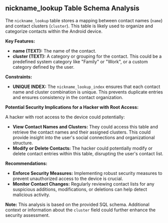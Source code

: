##  nickname_lookup Table Schema Analysis

The `nickname_lookup` table stores a mapping between contact names (`name`) and contact clusters (`cluster`).  This table is likely used to organize and categorize contacts within the Android device. 

**Key Features:**

* **name (TEXT):**  The name of the contact. 
* **cluster (TEXT):**  A category or grouping for the contact. This could be a predefined system category like "Family" or "Work", or a custom category defined by the user. 

**Constraints:**

* **UNIQUE INDEX:** The `nickname_lookup_index` ensures that each contact name and cluster combination is unique. This prevents duplicate entries and ensures consistency in the contact organization. 

**Potential Security Implications for a Hacker with Root Access:**

A hacker with root access to the device could potentially:

* **View Contact Names and Clusters:** They could access this table and retrieve the contact names and their assigned clusters. This could provide insight into the user's social connections and organizational structure.
* **Modify or Delete Contacts:**  The hacker could potentially modify or delete contact entries within this table, disrupting the user's contact list. 

**Recommendations:**

* **Enforce Security Measures:**  Implementing robust security measures to prevent unauthorized access to the device is crucial. 
* **Monitor Contact Changes:**  Regularly reviewing contact lists for any suspicious additions, modifications, or deletions can help detect malicious activity.

**Note:** This analysis is based on the provided SQL schema. Additional context or information about the `cluster` field could further enhance the security assessment. 
